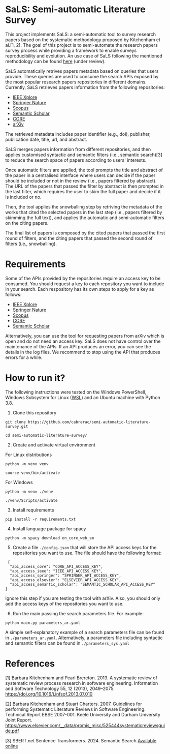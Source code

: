 # SaLS: Semi-automatic Literature Survey

This project implements SaLS: a semi-automatic tool to survey research papers based on the systematic methodology proposed by Kitchenham et al.[1, 2]. The goal of this project is to semi-automate the research papers survey process while providing a framework to enable surveys reproducibility and evolution. An use case of SaLS following the mentioned methodology can be found [here](https://arxiv.org/abs/2302.04810) (under review).

SaLS automatically retrives papers metadata based on queries that users provide. These queries are used to consume the search APIs exposed by the most popular research papers repositories in different domains. Currently, SaLS retrieves papers information from the following repositories:

- [IEEE Xplore](https://ieeexplore.ieee.org/Xplore/home.jsp)
- [Springer Nature](https://www.springernature.com/gp)
- [Scopus](https://www.elsevier.com/en-gb/solutions/scopus)
- [Semantic Scholar](https://www.semanticscholar.org)
- [CORE](https://core.ac.uk)
- [arXiv](https://arxiv.org)

The retrieved metadata includes paper identifier (e.g., doi), publisher, publication date, title, url, and abstract.

SaLS merges papers information from different repositories, and then applies customised syntactic and semantic filters (i.e., semantic search)[3] to reduce the search space of papers according to users' interests.

Once automatic filters are applied, the tool prompts the title and abstract of the paper in a centralised interface where users can decide if the paper should be included or not in the review (i.e., papers filtered by abstract). The URL of the papers that passed the filter by abstract is then prompted in the last filter, which requires the user to skim the full paper and decide if it is included or no.

Then, the tool applies the snowballing step by retriving the metadata of the works that cited the selected papers in the last step (i.e., papers filtered by skimming the full text), and applies the automatic and semi-automatic filters on the citing papers. 

The final list of papers is composed by the cited papers that passed the first round of filters, and the citing papers that passed the second round of filters (i.e., snowballing).

# Requirements

Some of the APIs provided by the repositories require an access key to be consumed. You should request a key to each repository you want to include in your search. Each respository has its own steps to apply for a key as follows:

- [IEEE Xplore](https://developer.ieee.org/getting_started)
- [Springer Nature](https://dev.springernature.com/docs)
- [Scopus](https://dev.elsevier.com/)
- [CORE](https://core.ac.uk/services/api)
- [Semantic Scholar](https://www.semanticscholar.org/product/api/tutorial)

Alternatively, you can use the tool for requesting papers from arXiv which is open and do not need an access key. SaLS does not have control over the maintenance of the APIs. If an API produces an error, you can see the details in the log files. We recommend to stop using the API that produces errors for a while. 

# How to run it?

The following instructions were tested on the Windows PowerShell, Windows Subsystem for Linux ([WSL](https://docs.microsoft.com/en-us/windows/wsl/install)) and an Ubuntu machine with Python 3.8.

1. Clone this repository

```
git clone https://github.com/cabrerac/semi-automatic-literature-survey.git
```
```
cd semi-automatic-literature-survey/
```

2. Create and activate virtual environment 

For Linux distributions
```
python -m venv venv
```
```
source venv/bin/activate
```

For Windows
```
python -m venv ./venv
```
```
./venv/Scripts/activate
```

3. Install requirements

```
pip install -r requirements.txt
```

4. Install language package for spacy

```
python -m spacy download en_core_web_sm
```

5. Create a file `./config.json` that will store the API access keys for the repositories you want to use. The file should have the following format:

```
 {
  "api_access_core": "CORE_API_ACCESS_KEY",
  "api_access_ieee": "IEEE_API_ACCESS_KEY",
  "api_access_springer": "SPRINGER_API_ACCESS_KEY",
  "api_access_elsevier": "ELSEVIER_API_ACCESS_KEY",
  "api_access_semantic_scholar": "SEMANTIC_SCHOLAR_API_ACCESS_KEY"
}
```
Ignore this step if you are testing the tool with arXiv. Also, you should only add the access keys of the repositories you want to use.

6. Run the main passing the search parameters file. For example:

```
python main.py parameters_ar.yaml
```

A simple self-explanatory example of a search parameters file can be found in `./parameters_ar.yaml`. Alternatively, a parameters file including syntactic and semantic filters can be found in `./parameters_sys.yaml`

# References

[1] Barbara Kitchenham and Pearl Brereton. 2013. A systematic review of systematic review process research in software engineering. Information and Software Technology 55, 12 (2013), 2049–2075. https://doi.org/10.1016/j.infsof.2013.07.010

[2] Barbara Kitchenham and Stuart Charters. 2007. Guidelines for performing Systematic Literature Reviews in Software Engineering. Technical Report EBSE 2007-001. Keele University and Durham University Joint Report. https://www.elsevier.com/__data/promis_misc/525444systematicreviewsguide.pdf

[3] SBERT.net Sentence Transformers. 2024. Semantic Search [Available online](https://www.sbert.net/examples/applications/semantic-search/README.html)
